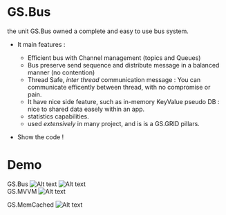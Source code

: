 # GS.Bus

  the unit GS.Bus owned a complete and easy to use bus system.
  
- It main features : 
  - Efficient bus with Channel management (topics and Queues)
  - Bus preserve send sequence and distribute message in a balanced manner (no contention)
  - Thread Safe, *inter thread* communication message : You can communicate efficently between thread, with no compromise or pain.
  - It have nice side feature, such as in-memory KeyValue pseudo DB : nice to shared data easely within an app.
  - statistics capabilities.
  - used *extensively* in many project, and is is a GS.GRID pillars.
  
- Show the code !




# Demo
  GS.Bus
  ![Alt text](/../master/Ressources/busbench.png?raw=true "")
  ![Alt text](/../master/Ressources/busbench_kv.png?raw=true "")  
  GS.MVVM
  ![Alt text](/../master/Ressources/mvvm.png?raw=true "")
  
  GS.MemCached
  ![Alt text](/../master/Ressources/memcached.png?raw=true "")

 
    
  